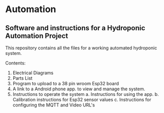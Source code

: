 # Automation
## Software and instructions for a Hydroponic Automation Project

This repository contains all the files for a working automated hydroponic system.

Contents:

1.  Electrical Diagrams
2.  Parts List
3.  Program to upload to a 38 pin wroom Esp32 board
4.  A link to a Android phone app. to view and manage the system.
5.  Instructions to operate the system
        a.  Instructions for using the app.
        b.  Calibration instructions for Esp32 sensor values
        c.  Instructions for configuring the MQTT and Video URL's
